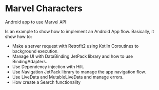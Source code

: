 # Marvel Characters
Android app to use Marvel API

Is an example to show how to implement an Android App flow. Basically, it show how to:
- Make a server request with Retrofit2 using Kotlin Coroutines to background execution.
- Manage UI with DataBinding JetPack library and how to use BindingAdapters.
- Use Dependency injection with Hilt.
- Use Navigation JetPack library to manage the app navigation flow.
- Use LiveData and MutableLiveData and manage errors.
- How create a Search functionality

